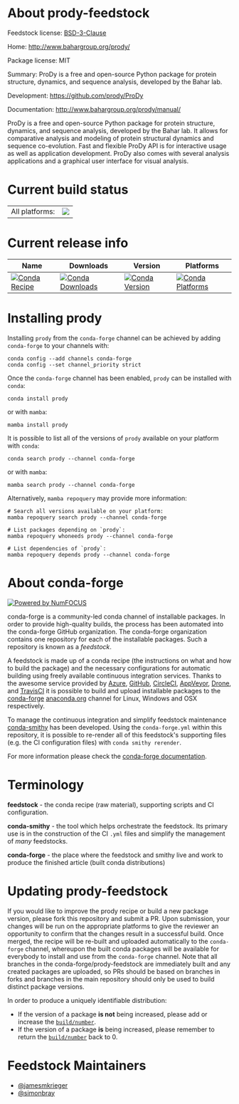 About prody-feedstock
=====================

Feedstock license: [BSD-3-Clause](https://github.com/conda-forge/prody-feedstock/blob/main/LICENSE.txt)

Home: http://www.bahargroup.org/prody/

Package license: MIT

Summary: ProDy is a free and open-source Python package for protein structure, dynamics, and sequence analysis, developed by the Bahar lab.

Development: https://github.com/prody/ProDy

Documentation: http://www.bahargroup.org/prody/manual/

ProDy is a free and open-source Python package for protein
structure, dynamics, and sequence analysis, developed by the
Bahar lab. It allows for comparative analysis and modeling of
protein structural  dynamics and sequence co-evolution. Fast
and flexible ProDy API is for interactive usage as well as
application development. ProDy also comes with several analysis
applications and a graphical user interface for visual analysis.


Current build status
====================


<table><tr><td>All platforms:</td>
    <td>
      <a href="https://dev.azure.com/conda-forge/feedstock-builds/_build/latest?definitionId=10716&branchName=main">
        <img src="https://dev.azure.com/conda-forge/feedstock-builds/_apis/build/status/prody-feedstock?branchName=main">
      </a>
    </td>
  </tr>
</table>

Current release info
====================

| Name | Downloads | Version | Platforms |
| --- | --- | --- | --- |
| [![Conda Recipe](https://img.shields.io/badge/recipe-prody-green.svg)](https://anaconda.org/conda-forge/prody) | [![Conda Downloads](https://img.shields.io/conda/dn/conda-forge/prody.svg)](https://anaconda.org/conda-forge/prody) | [![Conda Version](https://img.shields.io/conda/vn/conda-forge/prody.svg)](https://anaconda.org/conda-forge/prody) | [![Conda Platforms](https://img.shields.io/conda/pn/conda-forge/prody.svg)](https://anaconda.org/conda-forge/prody) |

Installing prody
================

Installing `prody` from the `conda-forge` channel can be achieved by adding `conda-forge` to your channels with:

```
conda config --add channels conda-forge
conda config --set channel_priority strict
```

Once the `conda-forge` channel has been enabled, `prody` can be installed with `conda`:

```
conda install prody
```

or with `mamba`:

```
mamba install prody
```

It is possible to list all of the versions of `prody` available on your platform with `conda`:

```
conda search prody --channel conda-forge
```

or with `mamba`:

```
mamba search prody --channel conda-forge
```

Alternatively, `mamba repoquery` may provide more information:

```
# Search all versions available on your platform:
mamba repoquery search prody --channel conda-forge

# List packages depending on `prody`:
mamba repoquery whoneeds prody --channel conda-forge

# List dependencies of `prody`:
mamba repoquery depends prody --channel conda-forge
```


About conda-forge
=================

[![Powered by
NumFOCUS](https://img.shields.io/badge/powered%20by-NumFOCUS-orange.svg?style=flat&colorA=E1523D&colorB=007D8A)](https://numfocus.org)

conda-forge is a community-led conda channel of installable packages.
In order to provide high-quality builds, the process has been automated into the
conda-forge GitHub organization. The conda-forge organization contains one repository
for each of the installable packages. Such a repository is known as a *feedstock*.

A feedstock is made up of a conda recipe (the instructions on what and how to build
the package) and the necessary configurations for automatic building using freely
available continuous integration services. Thanks to the awesome service provided by
[Azure](https://azure.microsoft.com/en-us/services/devops/), [GitHub](https://github.com/),
[CircleCI](https://circleci.com/), [AppVeyor](https://www.appveyor.com/),
[Drone](https://cloud.drone.io/welcome), and [TravisCI](https://travis-ci.com/)
it is possible to build and upload installable packages to the
[conda-forge](https://anaconda.org/conda-forge) [anaconda.org](https://anaconda.org/)
channel for Linux, Windows and OSX respectively.

To manage the continuous integration and simplify feedstock maintenance
[conda-smithy](https://github.com/conda-forge/conda-smithy) has been developed.
Using the ``conda-forge.yml`` within this repository, it is possible to re-render all of
this feedstock's supporting files (e.g. the CI configuration files) with ``conda smithy rerender``.

For more information please check the [conda-forge documentation](https://conda-forge.org/docs/).

Terminology
===========

**feedstock** - the conda recipe (raw material), supporting scripts and CI configuration.

**conda-smithy** - the tool which helps orchestrate the feedstock.
                   Its primary use is in the construction of the CI ``.yml`` files
                   and simplify the management of *many* feedstocks.

**conda-forge** - the place where the feedstock and smithy live and work to
                  produce the finished article (built conda distributions)


Updating prody-feedstock
========================

If you would like to improve the prody recipe or build a new
package version, please fork this repository and submit a PR. Upon submission,
your changes will be run on the appropriate platforms to give the reviewer an
opportunity to confirm that the changes result in a successful build. Once
merged, the recipe will be re-built and uploaded automatically to the
`conda-forge` channel, whereupon the built conda packages will be available for
everybody to install and use from the `conda-forge` channel.
Note that all branches in the conda-forge/prody-feedstock are
immediately built and any created packages are uploaded, so PRs should be based
on branches in forks and branches in the main repository should only be used to
build distinct package versions.

In order to produce a uniquely identifiable distribution:
 * If the version of a package **is not** being increased, please add or increase
   the [``build/number``](https://docs.conda.io/projects/conda-build/en/latest/resources/define-metadata.html#build-number-and-string).
 * If the version of a package **is** being increased, please remember to return
   the [``build/number``](https://docs.conda.io/projects/conda-build/en/latest/resources/define-metadata.html#build-number-and-string)
   back to 0.

Feedstock Maintainers
=====================

* [@jamesmkrieger](https://github.com/jamesmkrieger/)
* [@simonbray](https://github.com/simonbray/)

